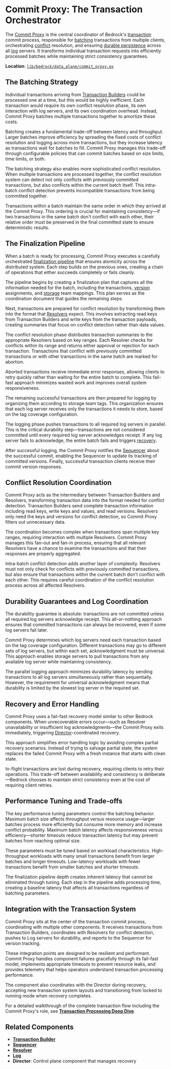 # Commit Proxy: The Transaction Orchestrator

The [Commit Proxy](../glossary.md#commit-proxy) is the central coordinator of Bedrock's [transaction](../glossary.md#transaction) commit process, responsible for [batching](../glossary.md#batching) transactions from multiple clients, orchestrating [conflict](../glossary.md#conflict) resolution, and ensuring [durable persistence](../glossary.md#durability-guarantee) across all [log](../glossary.md#log) servers. It transforms individual transaction requests into efficiently processed batches while maintaining strict consistency guarantees.

**Location**: [`lib/bedrock/data_plane/commit_proxy.ex`](../../lib/bedrock/data_plane/commit_proxy.ex)

## The Batching Strategy

Individual transactions arriving from [Transaction Builders](../glossary.md#transaction-builder) could be processed one at a time, but this would be highly inefficient. Each transaction would require its own conflict resolution phase, its own interaction with log servers, and its own coordination overhead. Instead, Commit Proxy batches multiple transactions together to amortize these costs.

Batching creates a fundamental trade-off between latency and throughput. Larger batches improve efficiency by spreading the fixed costs of conflict resolution and logging across more transactions, but they increase latency as transactions wait for batches to fill. Commit Proxy manages this trade-off through configurable policies that can commit batches based on size limits, time limits, or both.

The batching strategy also enables more sophisticated conflict resolution. When multiple transactions are processed together, the conflict resolution system can detect not only conflicts with previously committed transactions, but also conflicts within the current batch itself. This intra-batch conflict detection prevents incompatible transactions from being committed together.

Transactions within a batch maintain the same order in which they arrived at the Commit Proxy. This ordering is crucial for maintaining consistency—if two transactions in the same batch don't conflict with each other, their relative order must be preserved in the final committed state to ensure deterministic results.

## The Finalization Pipeline

When a batch is ready for processing, Commit Proxy executes a carefully orchestrated [finalization pipeline](../glossary.md#finalization-pipeline) that ensures atomicity across the distributed system. Each step builds on the previous ones, creating a chain of operations that either succeeds completely or fails cleanly.

The pipeline begins by creating a finalization plan that captures all the information needed for the batch, including the transactions, [version](../glossary.md#version) assignments, and [storage](../glossary.md#storage) team mappings. This plan serves as the coordination document that guides the remaining steps.

Next, transactions are prepared for conflict resolution by transforming them into the format that [Resolvers](../glossary.md#resolver) expect. This involves extracting read keys from Transaction Builders and write keys from the transaction payloads, creating summaries that focus on conflict detection rather than data values.

The conflict resolution phase distributes transaction summaries to the appropriate Resolvers based on key ranges. Each Resolver checks for conflicts within its range and returns either approval or rejection for each transaction. Transactions that conflict with previously committed transactions or with other transactions in the same batch are marked for abortion.

Aborted transactions receive immediate error responses, allowing clients to retry quickly rather than waiting for the entire batch to complete. This fail-fast approach minimizes wasted work and improves overall system responsiveness.

The remaining successful transactions are then prepared for logging by organizing them according to storage team tags. This organization ensures that each log server receives only the transactions it needs to store, based on the tag coverage configuration.

The logging phase pushes transactions to all required log servers in parallel. This is the critical durability step—transactions are not considered committed until every required log server acknowledges receipt. If any log server fails to acknowledge, the entire batch fails and triggers [recovery](../glossary.md#recovery).

After successful logging, the Commit Proxy notifies the [Sequencer](../glossary.md#sequencer) about the successful commit, enabling the Sequencer to update its tracking of committed versions. Finally, successful transaction clients receive their commit version responses.

## Conflict Resolution Coordination

Commit Proxy acts as the intermediary between Transaction Builders and Resolvers, transforming transaction data into the format needed for conflict detection. Transaction Builders send complete transaction information including read keys, write keys and values, and read versions. Resolvers only need the keys and versions for conflict detection, so Commit Proxy filters out unnecessary data.

The coordination becomes complex when transactions span multiple key ranges, requiring interaction with multiple Resolvers. Commit Proxy manages this fan-out and fan-in process, ensuring that all relevant Resolvers have a chance to examine the transactions and that their responses are properly aggregated.

Intra-batch conflict detection adds another layer of complexity. Resolvers must not only check for conflicts with previously committed transactions, but also ensure that transactions within the current batch don't conflict with each other. This requires careful coordination of the conflict resolution process across all affected Resolvers.

## Durability Guarantees and Log Coordination

The durability guarantee is absolute: transactions are not committed unless all required log servers acknowledge receipt. This all-or-nothing approach ensures that committed transactions can always be recovered, even if some log servers fail later.

Commit Proxy determines which log servers need each transaction based on the tag coverage configuration. Different transactions may go to different sets of log servers, but within each set, acknowledgment must be universal. This approach enables storage servers to pull transactions from any available log server while maintaining consistency.

The parallel logging approach minimizes durability latency by sending transactions to all log servers simultaneously rather than sequentially. However, the requirement for universal acknowledgment means that durability is limited by the slowest log server in the required set.

## Recovery and Error Handling

Commit Proxy uses a fail-fast recovery model similar to other Bedrock components. When unrecoverable errors occur—such as Resolver unavailability or insufficient log acknowledgments—the Commit Proxy exits immediately, triggering [Director](../glossary.md#director)-coordinated recovery.

This approach simplifies error handling logic by avoiding complex partial recovery scenarios. Instead of trying to salvage partial state, the system replaces the failed Commit Proxy with a fresh instance that starts with clean state.

In-flight transactions are lost during recovery, requiring clients to retry their operations. This trade-off between availability and consistency is deliberate—Bedrock chooses to maintain strict consistency even at the cost of requiring client retries.

## Performance Tuning and Trade-offs

The key performance tuning parameters control the batching behavior. Maximum batch size affects throughput versus resource usage—larger batches process more efficiently but consume more memory and increase conflict probability. Maximum batch latency affects responsiveness versus efficiency—shorter timeouts reduce transaction latency but may prevent batches from reaching optimal size.

These parameters must be tuned based on workload characteristics. High-throughput workloads with many small transactions benefit from larger batches and longer timeouts. Low-latency workloads with fewer transactions benefit from smaller batches and shorter timeouts.

The finalization pipeline depth creates inherent latency that cannot be eliminated through tuning. Each step in the pipeline adds processing time, creating a baseline latency that affects all transactions regardless of batching parameters.

## Integration with the Transaction System

Commit Proxy sits at the center of the transaction commit process, coordinating with multiple other components. It receives transactions from Transaction Builders, coordinates with Resolvers for conflict detection, pushes to Log servers for durability, and reports to the Sequencer for version tracking.

These integration points are designed to be resilient and performant. Commit Proxy handles component failures gracefully through its fail-fast model, implements appropriate timeouts to prevent resource leaks, and provides telemetry that helps operators understand transaction processing performance.

The component also coordinates with the Director during recovery, accepting new transaction system layouts and transitioning from locked to running mode when recovery completes.

For a detailed walkthrough of the complete transaction flow including the Commit Proxy's role, see **[Transaction Processing Deep Dive](../deep-dives/transactions.md)**.

## Related Components

- **[Transaction Builder](transaction-builder.md)**
- **[Sequencer](sequencer.md)**
- **[Resolver](resolver.md)**
- **[Log](../data-plane/log.md)**
- **Director**: Control plane component that manages recovery